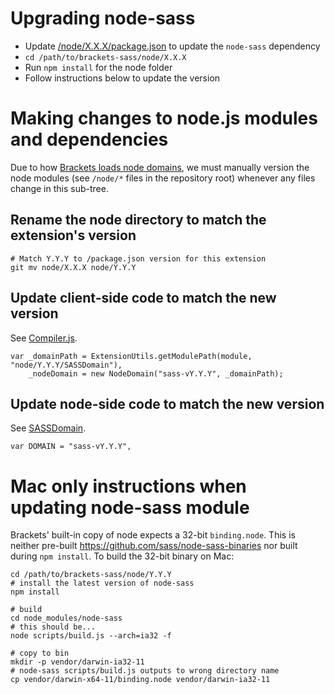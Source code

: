 # Upgrading node-sass

* Update [/node/X.X.X/package.json](./package.json) to update the `node-sass` dependency
* `cd /path/to/brackets-sass/node/X.X.X`
* Run `npm install` for the node folder
* Follow instructions below to update the version

# Making changes to node.js modules and dependencies

Due to how [Brackets loads node domains](https://github.com/adobe/brackets/issues/9744), we must manually version the node modules (see `/node/*` files in the repository root) whenever any files change in this sub-tree.

## Rename the node directory to match the extension's version

```
# Match Y.Y.Y to /package.json version for this extension
git mv node/X.X.X node/Y.Y.Y
```

## Update client-side code to match the new version

See [Compiler.js](../../Compiler.js).

```
var _domainPath = ExtensionUtils.getModulePath(module, "node/Y.Y.Y/SASSDomain"),
    _nodeDomain = new NodeDomain("sass-vY.Y.Y", _domainPath);
```

## Update node-side code to match the new version

See [SASSDomain](./SASSDomain.js).

```
var DOMAIN = "sass-vY.Y.Y",
```

# Mac only instructions when updating node-sass module

Brackets' built-in copy of node expects a 32-bit `binding.node`. This is
neither pre-built https://github.com/sass/node-sass-binaries nor built
during `npm install`. To build the 32-bit binary on Mac:

```
cd /path/to/brackets-sass/node/Y.Y.Y
# install the latest version of node-sass
npm install

# build
cd node_modules/node-sass
# this should be...
node scripts/build.js --arch=ia32 -f

# copy to bin
mkdir -p vendor/darwin-ia32-11
# node-sass scripts/build.js outputs to wrong directory name
cp vendor/darwin-x64-11/binding.node vendor/darwin-ia32-11

```
